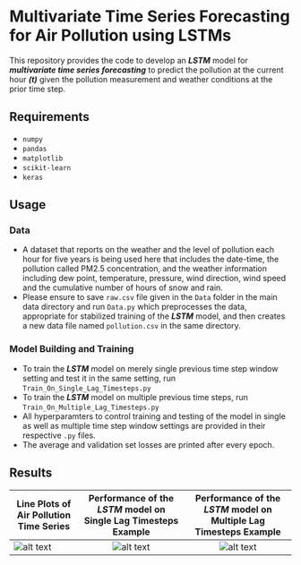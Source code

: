# Multivariate Time Series Forecasting for Air Pollution using LSTMs
This repository provides the code to develop an ***LSTM*** model for ***multivariate time series forecasting*** to predict the pollution at the current hour ***(t)*** given the pollution measurement and weather conditions at the prior time step.
## Requirements
- `numpy`
- `pandas`
- `matplotlib`
- `scikit-learn`
- `keras`
## Usage
### Data
- A dataset that reports on the weather and the level of pollution each hour for five years is being used here that includes the date-time, the pollution called PM2.5 concentration, and the weather information including dew point, temperature, pressure, wind direction, wind speed and the cumulative number of hours of snow and rain.
- Please ensure to save `raw.csv` file given in the `Data` folder in the main data directory and run `Data.py` which preprocesses the data, appropriate for stabilized training of the ***LSTM*** model, and then creates a new data file named `pollution.csv` in the same directory.
### Model Building and Training
- To train the ***LSTM*** model on merely single previous time step window setting and test it in the same setting, run `Train_On_Single_Lag_Timesteps.py`
- To train the ***LSTM*** model on multiple previous time steps, run `Train_On_Multiple_Lag_Timesteps.py`
- All hyperparamters to control training and testing of the model in single as well as multiple time step window settings are provided in their respective `.py` files.
- The average and validation set losses are printed after every epoch.
## Results
| Line Plots of Air Pollution Time Series        | Performance of the *LSTM* model on Single Lag Timesteps Example           | Performance of the *LSTM* model on Multiple Lag Timesteps Example           |
| ------------------------- |:----------------------------:|:---------------------------:|
| ![alt text](https://github.com/fork123aniket/Multivariate-Time-Series-Forecasting-for-Air-Pollution-using-LSTMs/blob/main/Images/1.PNG) | ![alt text](https://github.com/fork123aniket/Multivariate-Time-Series-Forecasting-for-Air-Pollution-using-LSTMs/blob/main/Images/2.PNG) | ![alt text](https://github.com/fork123aniket/Multivariate-Time-Series-Forecasting-for-Air-Pollution-using-LSTMs/blob/main/Images/3.PNG) |
